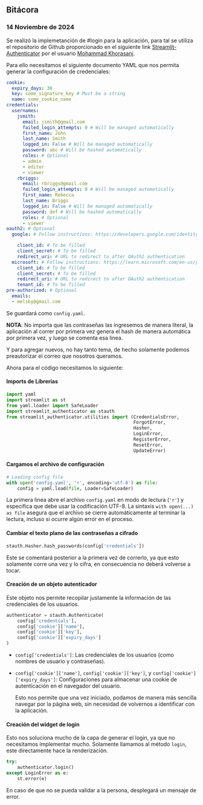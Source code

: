 ## Bitácora

### 14 Noviembre de 2024

Se realizó la implemetanción de #login para la aplicación, para tal se utiliza el repositorio de Github proporcionado en el siguiente link [Streamlit-Authenticator](https://github.com/mkhorasani/Streamlit-Authenticator) por el usuario [Mohammad Khorasani](https://github.com/mkhorasani).

Para ello necesitamos el siguiente documento YAML que nos permita generar la configuración de credenciales: 

``` YAML
cookie:
  expiry_days: 30
  key: some_signature_key # Must be a string
  name: some_cookie_name
credentials:
  usernames:
    jsmith:
      email: jsmith@gmail.com
      failed_login_attempts: 0 # Will be managed automatically
      first_name: John
      last_name: Smith
      logged_in: False # Will be managed automatically
      password: abc # Will be hashed automatically
      roles: # Optional
      - admin
      - editor
      - viewer
    rbriggs:
      email: rbriggs@gmail.com
      failed_login_attempts: 0 # Will be managed automatically
      first_name: Rebecca
      last_name: Briggs
      logged_in: False # Will be managed automatically
      password: def # Will be hashed automatically
      roles: # Optional
      - viewer
oauth2: # Optional
  google: # Follow instructions: https://developers.google.com/identity/protocols/oauth2

	client_id: # To be filled
    client_secret: # To be filled
    redirect_uri: # URL to redirect to after OAuth2 authentication
  microsoft: # Follow instructions: https://learn.microsoft.com/en-us/graph/auth-register-app-v2
    client_id: # To be filled
    client_secret: # To be filled
    redirect_uri: # URL to redirect to after OAuth2 authentication
    tenant_id: # To be filled
pre-authorized: # Optional
  emails:
  - melsby@gmail.com
```

Se guardará como `config.yaml`.

**NOTA**: No importa que las contraseñas las ingresemos de manera literal, la aplicación al correr por primera vez genera el hash de manera automática por primera vez, y luego se comenta esa línea. 

Y para agregar nuevos, no hay tanto tema, de hecho solamente podemos preautorizar el correo que nosotros queramos. 

Ahora para el código necesitamos lo siguiente: 

#### Imports de Librerias
``` python
import yaml
import streamlit as st
from yaml.loader import SafeLoader
import streamlit_authenticator as stauth
from streamlit_authenticator.utilities import (CredentialsError,
                                               ForgotError,
                                               Hasher,
                                               LoginError,
                                               RegisterError,
                                               ResetError,
                                               UpdateError)

```

#### Cargamos el archivo de configuración
``` python
# Loading config file
with open('config.yaml', 'r', encoding='utf-8') as file:
    config = yaml.load(file, Loader=SafeLoader)
```

La primera linea abre el archivo `config.yaml` en modo de lectura (`'r'`) y especifica que debe usar la codificación UTF-8. La sintaxis `with open(...) as file` asegura que el archivo se cierre automáticamente al terminar la lectura, incluso si ocurre algún error en el proceso.

#### Cambiar el texto plano de las contraseñas a cifrado
``` python
stauth.Hasher.hash_passwords(config['credentials'])
```

Este se comentará posterior a la primera vez de correrlo, ya que esto solamente corre una vez y lo cifra, en consecuencia no deberá volverse a tocar. 

#### Creación de un objeto autenticador

Este objeto nos permite recopilar justamente la información de las credenciales de los usuarios. 

``` python 
authenticator = stauth.Authenticate(
    config['credentials'],
    config['cookie']['name'],
    config['cookie']['key'],
    config['cookie']['expiry_days']
)
```

- `config['credentials']`: Las credenciales de los usuarios (como nombres de usuario y contraseñas).
- `config['cookie']['name']`, `config['cookie']['key']`, y `config['cookie']['expiry_days']`: Configuraciones para almacenar una cookie de autenticación en el navegador del usuario.
  
  Esto nos permite que una vez iniciado, podamos de manera más sencilla navegar por la página web, sin necesidad de volvernos a identificar con la aplicación.

#### Creación del widget de login

Esto nos soluciona mucho de la capa de generar el login, ya que no necesitamos implementar mucho. Solamente llamamos al método `login`, este directamente hace la renderización.

``` python
try:
    authenticator.login()
except LoginError as e:
    st.error(e)
```

En caso de que no se pueda validar a la persona, desplegará un mensaje de error. 

